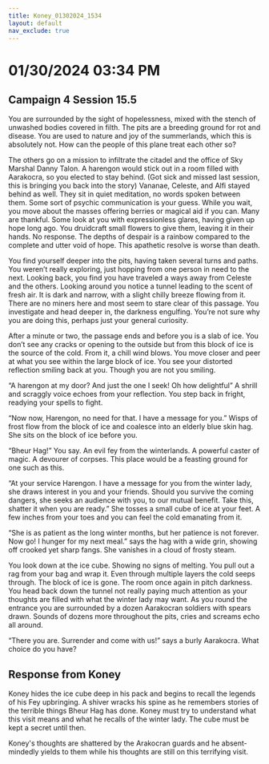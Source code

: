 ```yaml
---
title: Koney_01302024_1534
layout: default
nav_exclude: true
---
```


# 01/30/2024 03:34 PM
## Campaign 4 Session 15.5

You are surrounded by the sight of hopelessness, mixed with the stench of unwashed bodies covered in filth.  The pits are a breeding ground for rot and disease.  You are used to nature and joy of the summerlands, which this is absolutely not.  How can the people of this plane treat each other so?

The others go on a mission to infiltrate the citadel and the office of Sky Marshal Danny Talon.  A harengon would stick out in a room filled with Aarakocra, so you elected to stay behind. (Got sick and missed last session, this is bringing you back into the story) Vananae, Celeste, and Alfi stayed behind as well.  They sit in quiet meditation, no words spoken between them.  Some sort of psychic communication is your guess.  While you wait, you move about the masses offering berries or magical aid if you can.  Many are thankful. Some look at you with expressionless glares, having given up hope long ago.  You druidcraft small flowers to give them, leaving it in their hands.  No response.  The depths of despair is a rainbow compared to the complete and utter void of hope.  This apathetic resolve is worse than death.

You find yourself deeper into the pits, having taken several turns and paths.  You weren’t really exploring, just hopping from one person in need to the next.  Looking back, you find you have traveled a ways away from Celeste and the others.  Looking around you notice a tunnel leading to the scent of fresh air.  It is dark and narrow, with a slight chilly breeze flowing from it.  There are no miners here and most seem to stare clear of this passage.  You investigate and head deeper in, the darkness engulfing.  You’re not sure why you are doing this, perhaps just your general curiosity.

After a minute or two, the passage ends and before you is a slab of ice.  You don’t see any cracks or opening to the outside but from this block of ice is the source of the cold.  From it, a chill wind blows.  You move closer and peer at what you see within the large block of ice.  You see your distorted reflection smiling back at you.  Though you are not you smiling.

“A harengon at my door? And just the one I seek! Oh how delightful” A shrill and scraggly voice echoes from your reflection.  You step back in fright, readying your spells to fight.

“Now now, Harengon, no need for that.  I have a message for you.” Wisps of frost flow from the block of ice and coalesce into an elderly blue skin hag.  She sits on the block of ice before you.

“Bheur Hag!” You say.  An evil fey from the winterlands. A powerful caster of magic.  A devourer of corpses. This place would be a feasting ground for one such as this.

“At your service Harengon.  I have a message for you from the winter lady, she draws interest in you and your friends.  Should you survive the coming dangers, she seeks an audience with you, to our mutual benefit.  Take this, shatter it when you are ready.”  She tosses a small cube of ice at your feet.  A few inches from your toes and you can feel the cold emanating from it.

“She is as patient as the long winter months, but her patience is not forever.  Now go! I hunger for my next meal.”  says the hag with a wide grin, showing off crooked yet sharp fangs.  She vanishes in a cloud of frosty steam.

You look down at the ice cube.  Showing no signs of melting.  You pull out a rag from your bag and wrap it.  Even through multiple layers the cold seeps through.  The block of ice is gone.  The room once again in pitch darkness.  You head back down the tunnel not really paying much attention as your thoughts are filled with what the winter lady may want.  As you round the entrance you are surrounded by a dozen Aarakocran soldiers with spears drawn.  Sounds of dozens more throughout the pits, cries and screams echo all around.

“There you are.  Surrender and come with us!” says a burly Aarakocra.  What choice do you have?

## Response from Koney
Koney hides the ice cube deep in his pack and begins to recall the legends of his Fey upbringing. A shiver wracks his spine as he remembers stories of the terrible things Bheur Hag has done. Koney must try to understand what this visit means and what he recalls of the winter lady. The cube must be kept a secret until then.

Koney's thoughts are shattered by the Arakocran guards and he absent-mindedly yields to them while his thoughts are still on this terrifying visit.